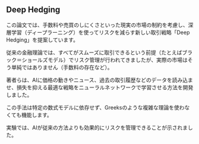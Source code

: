 ## Deep Hedging ##

この論文では、手数料や売買のしにくさといった現実の市場の制約を考慮し、深層学習（ディープラーニング）を使ってリスクを減らす新しい取引戦略「Deep Hedging」を提案しています。

従来の金融理論では、すべてがスムーズに取引できるという前提（たとえばブラック＝ショールズモデル）でリスク管理が行われてきましたが、実際の市場はそう単純ではありません（手数料の存在など）。

著者らは、AIに価格の動きやニュース、過去の取引履歴などのデータを読み込ませ、損失を抑える最適な戦略をニューラルネットワークで学習させる方法を開発しました。

この手法は特定の数式モデルに依存せず、Greeksのような複雑な理論を使わなくても機能します。

実験では、AIが従来の方法よりも効果的にリスクを管理できることが示されました。
